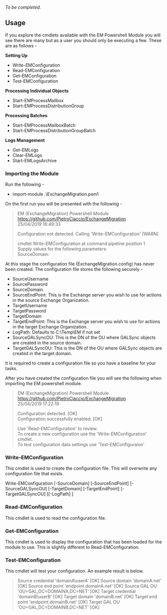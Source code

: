 *To be completed.*

## Usage

If you explore the cmdlets available with the EM Powershell Module you will see there are many but as a user you should only be executing a few. These are as follows -

**Setting Up**

- Write-EMConfiguration
- Read-EMConfiguration
- Get-EMConfiguration
- Test-EMConfiguration

**Processing Individual Objects**

- Start-EMProcessMailbox
- Start-EMProcessDistributionGroup

**Processing Batches**

- Start-EMProcessMailboxBatch
- Start-EMProcessDistributionGroupBatch

**Logs Management**

- Get-EMLogs
- Clear-EMLogs
- Start-EMLogsArchive

### Importing the Module

Run the following -

 - import-module .\ExchangeMigration.psm1

On the first run you will be presented with the following -

> EM (ExchangeMigration) Powershell Module  
> https://github.com/PietroCiaccio/ExchangeMigration  
> 25/04/2019 16:49:33  
>  
> Configuration not detected. Calling 'Write-EMConfiguration' [WARN]  
>  
> cmdlet Write-EMConfiguration at command pipeline position 1  
> Supply values for the following parameters:  
> SourceDomain:  

At this stage the configuration file (ExchangeMigration.config) has never been created. The configuration file stores the following securely -

- SourceUsername
- SourcePassword
- SourceDomain
- SourceEndPoint: This is the Exchange server you wish to use for actions in the source Exchange Organization.
- TargetUsername
- TargetPassword
- TargetDomain
- TargetEndPoint: This is the Exchange server you wish to use for actions in the target Exchange Organization.
- LogPath: Defaults to C:\Temp\EM if not set
- SourceGALSyncOU: This is the DN of the OU where GALSync objects are created in the source domain.
- TargetGALSyncOU: This is the DN of the OU where GALSync objects are created in the target domain.

It is required to create a configuration file so you have a baseline for your tasks.

After you have created the configuration file you will see the following when importing the EM powershell module.

> EM (ExchangeMigration) Powershell Module  
> https://github.com/PietroCiaccio/ExchangeMigration  
> 25/04/2019 17:22:19  
>   
> Configuration detected. [OK]  
> Configuration successfully enabled. [OK]  
>  
> Use 'Read-EMConfiguration' to review.  
> To create a new configuration use the 'Write-EMConfiguration' cmdlet.  
> To test configuration data settings use 'Test-EMConfiguraion'  

### Write-EMConfiguration

This cmdlet is used to create the configuration file. This will overwrite any configuration file that exists.

Write-EMConfiguration [-SourceDomain] <string> [-SourceEndPoint] <string> [-SourceGALSyncOU] <string> [-TargetDomain] <string> [-TargetEndPoint] <string> [-TargetGALSyncOU] <string> [[-LogPath] <string>]
 
### Read-EMConfiguration

This cmdlet is used to read the configuration file.

### Get-EMConfiguration

This cmdlet is used to display the configuration that has been loaded for the module to use. This is slightly different to Read-EMConfiguration.

### Test-EMConfiguration

This cmdlet will test your configuration. An example result is below.

> Source credential 'domainA\userA' [OK]
> Source domain 'domainA.net' [OK]
> Source end point 'endpoint.domainA.net' [OK]
> Source GAL OU 'OU=GAL,DC=DOMAINA,DC=NET' [OK]
> Target credential 'domainB\userB' [OK]
> Target domain 'domainB.net' [OK]
> Target end point 'endpoint.domainB.net' [OK]
> Target GAL OU 'OU=GAL,DC=DOMAINB,DC=NET' [OK]








